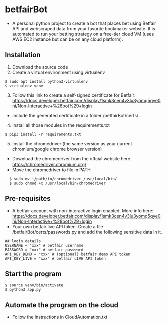 # betfairBot
- A personal python project to create a bot that places bet using Betfair API and webscraped data from your favorite bookmaker website. It is automated to run your betting strategy on a free-tier cloud VM (uses AWS EC2 instance but can be on any cloud platform). 
## Installation
1. Download the source code
2. Create a virtual environment using virtualenv 
```
$ sudo apt install python3-virtualenv
$ virtualenv venv
```
3. Follow this link to create a self-signed certificate for Betfair: https://docs.developer.betfair.com/display/1smk3cen4v3lu3yomq5qye0ni/Non-Interactive+%28bot%29+login 
- Include the generated certificate in a folder /betfairBot/certs/ .
4. Install all those modules in the requirements.txt
```
$ pip3 install -r requirements.txt
```
5. Install the chromedriver (the same version as your current chromium/google chrome browser version)
- Download the chromedriver from the offcial website here. https://chromedriver.chromium.org/
- Move the chromedriver to file in PATH
```
  $ sudo mv ~/path/to/chromedriver /usr/local/bin/
  $ sudo chmod +x /usr/local/bin/chromedriver
```

## Pre-requisites
- A betfair account with non-interactive login enabled. More info here: https://docs.developer.betfair.com/display/1smk3cen4v3lu3yomq5qye0ni/Non-Interactive+%28bot%29+login
- Your own betfair live API token. Create a file /betfairBot/certs/passwords.py and add the following sensitive data in it.
```
## login details
USERNAME = "xxx" # betfair username
PASSWORD = "xxx" # betfair password 
API_KEY_DEMO = "xxx" # (optional) betfair demo API token
API_KEY_LIVE = "xxx" # betfair LIVE API token
```

## Start the program
```
$ source venv/bin/activate
$ python3 app.py
```

## Automate the program on the cloud
- Follow the instructions in CloudAutomation.txt
